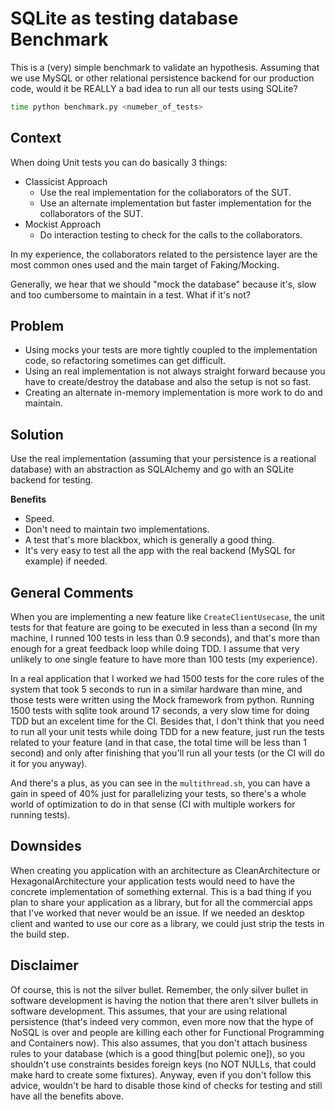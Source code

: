 # SQLite as testing database Benchmark

This is a (very) simple benchmark to validate an hypothesis. Assuming that we use MySQL or other relational persistence backend for our production code, would it be REALLY a bad idea to run all our tests using SQLite?

```sh
time python benchmark.py <numeber_of_tests>
```

## Context

When doing Unit tests you can do basically 3 things:

- Classicist Approach
    - Use the real implementation for the collaborators of the SUT.
    - Use an alternate implementation but faster implementation for the collaborators of the SUT.
- Mockist Approach
    - Do interaction testing to check for the calls to the collaborators.

In my experience, the collaborators related to the persistence layer are the most common ones used and the main target of Faking/Mocking. 

Generally, we hear that we should "mock the database" because it's, slow and too cumbersome to maintain in a test. What if it's not?

## Problem

- Using mocks your tests are more tightly coupled to the implementation code, so refactoring sometimes can get difficult.
- Using an real implementation is not always straight forward because you have to create/destroy the database and also the setup is not so fast.
- Creating an alternate in-memory implementation is more work to do and maintain.

## Solution

Use the real implementation (assuming that your persistence is a reational database) with an abstraction as SQLAlchemy and go with an SQLite backend for testing.

**Benefits**
- Speed.
- Don't need to maintain two implementations.
- A test that's more blackbox, which is generally a good thing.
- It's very easy to test all the app with the real backend (MySQL for example) if needed.

## General Comments

When you are implementing a new feature like `CreateClientUsecase`, the unit tests for that feature are going to be executed in less than a second (In my machine, I runned 100 tests in less than 0.9 seconds), and that's more than enough for a great feedback loop while doing TDD. I assume that very unlikely to one single feature to have more than 100 tests (my experience).

In a real application that I worked we had 1500 tests for the core rules of the system that took 5 seconds to run in a similar hardware than mine, and those tests were written using the Mock framework from python. Running 1500 tests with sqlite took around 17 seconds, a very slow time for doing TDD but an excelent time for the CI. Besides that, I don't think that you need to run all your unit tests while doing TDD for a new feature, just run the tests related to your feature (and in that case, the total time will be less than 1 second) and only after finishing that you'll run all your tests (or the CI will do it for you anyway).

And there's a plus, as you can see in the `multithread.sh`, you can have a gain in speed of 40% just for parallelizing your tests, so there's a whole world of optimization to do in that sense (CI with multiple workers for running tests).

## Downsides

When creating you application with an architecture as CleanArchitecture or HexagonalArchitecture your application tests would need to have the concrete implementation of something external. This is a bad thing if you plan to share your application as a library, but for all the commercial apps that I've worked that never would be an issue. If we needed an desktop client and wanted to use our core as a library, we could just strip the tests in the build step.

## Disclaimer

Of course, this is not the silver bullet. Remember, the only silver bullet in software development is having the notion that there aren't silver bullets in software development. This assumes, that your are using relational persistence (that's indeed very common, even more now that the hype of NoSQL is over and people are killing each other for Functional Programming and Containers now). This also assumes, that you don't attach business rules to your database (which is a good thing[but polemic one]), so you shouldn't use constraints besides foreign keys (no NOT NULLs, that could make hard to create some fixtures). Anyway, even if you don't follow this advice, wouldn't be hard to disable those kind of checks for testing and still have all the benefits above.
